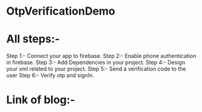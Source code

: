 # OtpVerificationDemo

# All steps:-
  Step 1:-  Connect your app to firebase.
	Step 2:- Enable phone authentication in firebase.
	Step 3:- Add Dependencies in your project.
	Step 4:- Design your xml related to your project.
	Step 5:- Send a verification code to the user
	Step 6:- Verify otp and signIn.

# Link of blog:-
